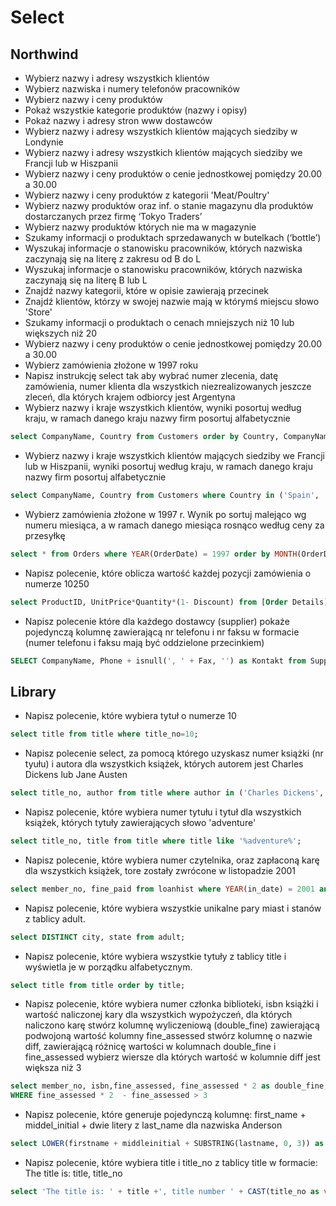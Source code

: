 # Select

## Northwind

* Wybierz nazwy i adresy wszystkich klientów
* Wybierz nazwiska i numery telefonów pracowników
* Wybierz nazwy i ceny produktów
* Pokaż wszystkie kategorie produktów (nazwy i opisy)
* Pokaż nazwy i adresy stron www dostawców
* Wybierz nazwy i adresy wszystkich klientów mających siedziby w Londynie
* Wybierz nazwy i adresy wszystkich klientów mających siedziby we Francji lub w Hiszpanii
* Wybierz nazwy i ceny produktów o cenie jednostkowej pomiędzy 20.00 a 30.00
* Wybierz nazwy i ceny produktów z kategorii 'Meat/Poultry'
* Wybierz nazwy produktów oraz inf. o stanie magazynu dla produktów dostarczanych przez firmę ‘Tokyo Tradersʼ
* Wybierz nazwy produktów których nie ma w magazynie
* Szukamy informacji o produktach sprzedawanych w butelkach (‘bottleʼ)
* Wyszukaj informacje o stanowisku pracowników, których nazwiska zaczynają się na literę z zakresu od B do L
* Wyszukaj informacje o stanowisku pracowników, których nazwiska zaczynają się na literę B lub L
* Znajdź nazwy kategorii, które w opisie zawierają przecinek
* Znajdź klientów, którzy w swojej nazwie mają w którymś miejscu słowo 'Store'
* Szukamy informacji o produktach o cenach mniejszych niż 10 lub większych niż 20
* Wybierz nazwy i ceny produktów o cenie jednostkowej pomiędzy 20.00 a 30.00
* Wybierz zamówienia złożone w 1997 roku
* Napisz instrukcję select tak aby wybrać numer zlecenia, datę zamówienia, numer klienta dla wszystkich niezrealizowanych jeszcze zleceń, dla których krajem odbiorcy jest Argentyna
* Wybierz nazwy i kraje wszystkich klientów, wyniki posortuj według kraju, w ramach danego kraju nazwy firm posortuj alfabetycznie

```sql
select CompanyName, Country from Customers order by Country, CompanyName;
```

* Wybierz nazwy i kraje wszystkich klientów mających siedziby we Francji lub w
Hiszpanii, wyniki posortuj według kraju, w ramach danego kraju nazwy firm posortuj
alfabetycznie

```sql
select CompanyName, Country from Customers where Country in ('Spain', 'France') order by Country, CompanyName;
```

* Wybierz zamówienia złożone w 1997 r. Wynik po sortuj malejąco wg numeru
miesiąca, a w ramach danego miesiąca rosnąco według ceny za przesyłkę

```sql
select * from Orders where YEAR(OrderDate) = 1997 order by MONTH(OrderDate) desc, Freight;
```

* Napisz polecenie, które oblicza wartość każdej pozycji zamówienia o numerze 10250

```sql
select ProductID, UnitPrice*Quantity*(1- Discount) from [Order Details] od where OrderID = 10250;
```

* Napisz polecenie które dla każdego dostawcy (supplier) pokaże pojedynczą kolumnę
zawierającą nr telefonu i nr faksu w formacie (numer telefonu i faksu mają być
oddzielone przecinkiem)

```sql
SELECT CompanyName, Phone + isnull(', ' + Fax, '') as Kontakt from Suppliers;
```

## Library

* Napisz polecenie, które wybiera tytuł o numerze 10

```sql
select title from title where title_no=10;
```

* Napisz polecenie select, za pomocą którego uzyskasz numer książki (nr tyułu) i autora dla wszystkich książek, których autorem jest Charles Dickens lub Jane Austen

```sql
select title_no, author from title where author in ('Charles Dickens', 'Jane Austen');
```

* Napisz polecenie, które wybiera numer tytułu i tytuł dla wszystkich książek, których tytuły zawierających słowo 'adventure'

```sql
select title_no, title from title where title like '%adventure%';
```

* Napisz polecenie, które wybiera numer czytelnika, oraz zapłaconą karę dla wszystkich książek, tore zostały zwrócone w listopadzie 2001

```sql
select member_no, fine_paid from loanhist where YEAR(in_date) = 2001 and MONTH (in_date) = 11 and fine_paid is not null;
```

* Napisz polecenie, które wybiera wszystkie unikalne pary miast i stanów z tablicy adult.

```sql
select DISTINCT city, state from adult;
```

* Napisz polecenie, które wybiera wszystkie tytuły z tablicy title i wyświetla je w porządku alfabetycznym.

```sql
select title from title order by title;
```

* Napisz polecenie, które wybiera numer członka biblioteki, isbn książki i wartość naliczonej kary dla wszystkich wypożyczeń, dla których naliczono karę 
stwórz kolumnę wyliczeniową (double_fine) zawierającą podwojoną wartość kolumny fine_assessed
stwórz kolumnę o nazwie diff, zawierającą różnicę wartości w kolumnach double_fine i fine_assessed wybierz wiersze dla których wartość w kolumnie diff jest większa niż 3

```sql
select member_no, isbn,fine_assessed, fine_assessed * 2 as double_fine, fine_assessed * 2  - fine_assessed as diff from loanhist
WHERE fine_assessed * 2  - fine_assessed > 3
```

* Napisz polecenie, które generuje pojedynczą kolumnę: first_name + middel_initial + dwie litery z last_name dla nazwiska Anderson

```sql
select LOWER(firstname + middleinitial + SUBSTRING(lastname, 0, 3)) as email_name from [member] WHERE lastname = 'Anderson';
```

* Napisz polecenie, które wybiera title i title_no z tablicy title w formacie: The title is: title, title_no

```sql
select 'The title is: ' + title +', title number ' + CAST(title_no as varchar) from title;
```
